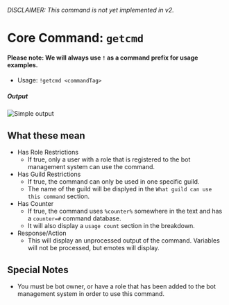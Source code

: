 *DISCLAIMER: This command is not yet implemented in v2.*
# Core Command: `getcmd`
#### Please note: We will always use `!` as a command prefix for usage examples.
* Usage: `!getcmd <commandTag>`

##### Output
![Simple output](https://img.rms0.org/persist/gitimg/modu3.png)

## What these mean
* Has Role Restrictions
  * If true, only a user with a role that is registered to the bot management system can use the command.
* Has Guild Restrictions
  * If true, the command can only be used in one specific guild.
  * The name of the guild will be displyed in the `What guild can use this command` section.
* Has Counter
  * If true, the command uses `%counter%` somewhere in the text and has a `counter=#` command database.
  * It will also display a `usage count` section in the breakdown.
* Response/Action
  * This will display an unprocessed output of the command. Variables will not be processed, but emotes will display.

## Special Notes
* You must be bot owner, or have a role that has been added to the bot management system in order to use this command.
